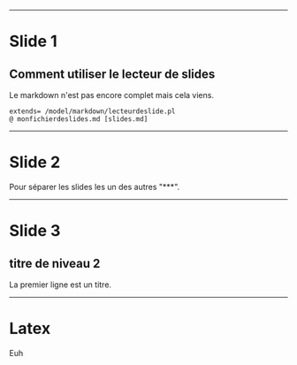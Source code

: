 


***

# Slide 1

## Comment utiliser le lecteur de slides

Le markdown n'est pas encore complet mais cela viens. 

    extends= /model/markdown/lecteurdeslide.pl
    @ monfichierdeslides.md [slides.md]


***


# Slide 2 

Pour séparer les slides les un des autres "***".


***

# Slide 3 

## titre de niveau 2 

La premier ligne est un titre.


***

# Latex

$%\frac{\sqrt{x^7}}{\pi^2}%$ 
 Euh 



